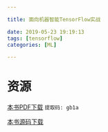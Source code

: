 ```yaml
---

title: 面向机器智能TensorFlow实战

date: 2019-05-23 19:19:13
tags: [tensorflow]
categories: [ML]

---
```


# 资源

[本书PDF下载](https://pan.baidu.com/s/13OSHa4VmQHFWOZS4Nhx8bA) `提取码: gb1a`

[本书源码下载](https://github.com/backstopmedia/tensorflowbook)
